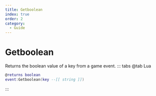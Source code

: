 ```yaml
---
title: Getboolean
index: true
order: 2
category:
  - Guide
---
```


# Getboolean
Returns the boolean value of a key from a game event.
::: tabs
@tab Lua
```lua
@returns boolean
event:Getboolean(key --[[ string ]])
```

:::